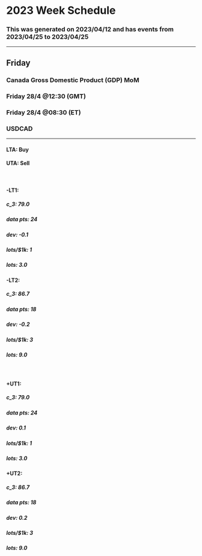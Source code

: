 
# 2023 Week  Schedule

### This was generated on 2023/04/12 and has events from **2023/04/25** to **2023/04/25**

--------

## Friday

<div class="card-wrapper">
  <div class="card">
    <h3>Canada Gross Domestic Product (GDP) MoM</h3>
    <h3>Friday 28/4 @12:30 (GMT)</h3>
    <h3>Friday 28/4 @08:30 (ET)</h3>
    <h3>USDCAD</h3>
    <hr>
    <div class="triggers">
      <h4>LTA: <span>Buy</span></h4>
      <h4>UTA: <span>Sell</span></h4>
      <br>
        <div class="lower-triggers">
        <div class="trigger">
          <h4>-LT1:</h4>
          <h5>c_3: <span>79.0</span></h5>
          <h5>data pts: <span>24</span></h5>
          <h5>dev: <span>-0.1</span></h5>
          <h5>lots/$1k: <span>1</span></h5>
          <h5>lots: <span>3.0</span></h5>
        </div>
        <div class="trigger">
          <h4>-LT2:</h4>
          <h5>c_3: <span>86.7</span></h5>
          <h5>data pts: <span>18</span></h5>
          <h5>dev: <span>-0.2</span></h5>
          <h5>lots/$1k: <span>3</span></h5>
          <h5>lots: <span>9.0</span></h5>
        </div>
      </div>
      <br>
      <div class="upper-triggers">
        <div class="trigger">
        <h4>+UT1:</h4>
          <h5>c_3: <span>79.0</span></h5>
          <h5>data pts: <span>24</span></h5>
          <h5>dev: <span>0.1</span></h5>
          <h5>lots/$1k: <span>1</span></h5>
          <h5>lots: <span>3.0</span></h5>
        </div>
        <div class="trigger">
        <h4>+UT2:</h4>
          <h5>c_3: <span>86.7</span></h5>
          <h5>data pts: <span>18</span></h5>
          <h5>dev: <span>0.2</span></h5>
          <h5>lots/$1k: <span>3</span></h5>
          <h5>lots: <span>9.0</span></h5>
        </div>
      </div>
    </div>
  </div>
</div>
